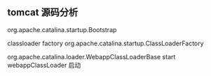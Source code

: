 tomcat 源码分析
---
org.apache.catalina.startup.Bootstrap 

classloader factory org.apache.catalina.startup.ClassLoaderFactory

org.apache.catalina.loader.WebappClassLoaderBase start webappClassLoader 启动




